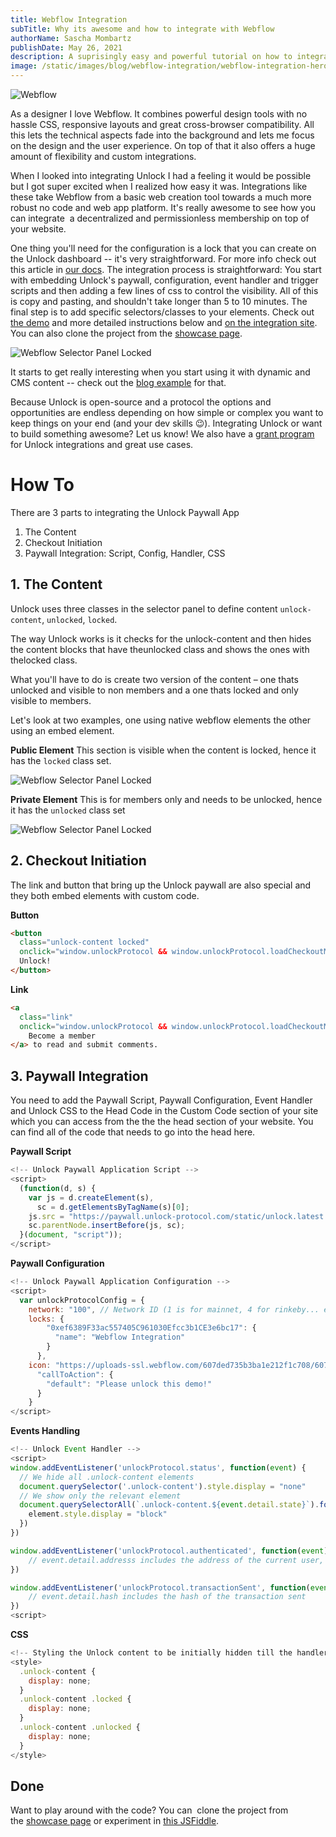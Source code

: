 ```yaml
---
title: Webflow Integration
subTitle: Why its awesome and how to integrate with Webflow
authorName: Sascha Mombartz
publishDate: May 26, 2021
description: A suprisingly easy and powerful tutorial on how to integrate Unlock into Weblfow and monetize your content.
image: /static/images/blog/webflow-integration/webflow-integration-hero.png
---
```

![Webflow](/static/images/blog/webflow-integration/webflow-home-hero.png)

As a designer I love Webflow. It combines powerful design tools with no hassle CSS, responsive layouts and great cross-browser compatibility. All this lets the technical aspects fade into the background and lets me focus on the design and the user experience. On top of that it also offers a huge amount of flexibility and custom integrations.

When I looked into integrating Unlock I had a feeling it would be possible but I got super excited when I realized how easy it was. Integrations like these take Webflow from a basic web creation tool towards a much more robust no code and web app platform. It's really awesome to see how you can integrate  a decentralized and permissionless membership on top of your website.

One thing you'll need for the configuration is a lock that you can create on the Unlock dashboard -- it's very straightforward. For more info check out this article in [our docs](https://docs.unlock-protocol.com/creators/deploying-lock).
The integration process is straightforward: You start with embedding Unlock's paywall, configuration, event handler and trigger scripts and then adding a few lines of css to control the visibility. All of this is copy and pasting, and shouldn't take longer than 5 to 10 minutes. The final step is to add specific selectors/classes to your elements. Check out [the demo](https://unlock-integration.webflow.io/) and more detailed instructions below and [on the integration site](https://unlock-integration.webflow.io/instructions). You can also clone the project from the [showcase page](https://webflow.com/website/Integrating-Unlock).

![Webflow Selector Panel Locked](/static/images/blog/webflow-integration/webflow-selector-locked.png)

It starts to get really interesting when you start using it with dynamic and CMS content -- check out the [blog example](https://unlock-integration.webflow.io/blog) for that.

Because Unlock is open-source and a protocol the options and opportunities are endless depending on how simple or complex you want to keep things on your end (and your dev skills 😉). Integrating Unlock or want to build something awesome? Let us know! We also have a [grant program](https://docs.unlock-protocol.com/governance/grants-bounties-and-matchings) for Unlock integrations and great use cases.

# How To

There are 3 parts to integrating the Unlock Paywall App

1. The Content
2. Checkout Initiation
3. Paywall Integration: Script, Config, Handler, CSS

## 1. The Content

Unlock uses three classes in the selector panel to define content
`unlock-content`, `unlocked`, `locked`.

The way Unlock works is it checks for the unlock-content and then hides the content blocks that have theunlocked class and shows the ones with thelocked class.

What you'll have to do is create two version of the content – one thats unlocked and visible to non members and a one thats locked and only visible to members.

Let's look at two examples, one using native webflow elements the other using an embed element.

**Public Element**
This section is visible when the content is locked, hence it has the `locked` class set.

![Webflow Selector Panel Locked](/static/images/blog/webflow-integration/webflow-selector-locked.png)

**Private Element**
This is for members only and needs to be unlocked, hence it has the `unlocked` class set

![Webflow Selector Panel Locked](/static/images/blog/webflow-integration/webflow-selector-unlocked.png)

## 2. Checkout Initiation

The link and button that bring up the Unlock paywall are also special and they both embed elements with custom code.

**Button**

```html
<button
  class="unlock-content locked"
  onclick="window.unlockProtocol && window.unlockProtocol.loadCheckoutModal()">
  Unlock!
</button>
```

**Link**
```html
<a
  class="link"
  onclick="window.unlockProtocol && window.unlockProtocol.loadCheckoutModal()">
    Become a member
</a> to read and submit comments.
```
## 3. Paywall Integration

You need to add the Paywall Script, Paywall Configuration, Event Handler and Unlock CSS to the Head Code in the Custom Code section of your site which you can access from the the the head section of your website. You can find all of the code that needs to go into the head here.

**Paywall Script**

```javascript
<!-- Unlock Paywall Application Script -->
<script>
  (function(d, s) {
    var js = d.createElement(s),
      sc = d.getElementsByTagName(s)[0];
    js.src = "https://paywall.unlock-protocol.com/static/unlock.latest.min.js";
    sc.parentNode.insertBefore(js, sc);
  }(document, "script"));
</script>
```

**Paywall Configuration**
```js
<!-- Unlock Paywall Application Configuration -->
<script>
  var unlockProtocolConfig = {
    network: "100", // Network ID (1 is for mainnet, 4 for rinkeby... etc)
    locks: {
        "0xef6389F33ac557405C961030Efcc3b1CE3e6bc17": {
          "name": "Webflow Integration"
        }
      },
    icon: "https://uploads-ssl.webflow.com/607ded735b3ba1e212f1c708/607f1f8d698e5aceeb6c98a9_Unlock-WordMark.png",
      "callToAction": {
        "default": "Please unlock this demo!"
      }
	}
</script>
```

**Events Handling**
```js
<!-- Unlock Event Handler -->
<script>
window.addEventListener('unlockProtocol.status', function(event) {
  // We hide all .unlock-content elements
  document.querySelector('.unlock-content').style.display = "none"
  // We show only the relevant element
  document.querySelectorAll(`.unlock-content.${event.detail.state}`).forEach((element) => {
  	element.style.display = "block"
  })
})

window.addEventListener('unlockProtocol.authenticated', function(event) {
	// event.detail.addresss includes the address of the current user, when known
})

window.addEventListener('unlockProtocol.transactionSent', function(event) {
	// event.detail.hash includes the hash of the transaction sent
})
<script>
```

**CSS**
```js
<!-- Styling the Unlock content to be initially hidden till the handler loads to prevent flickering -->
<style>
  .unlock-content {
    display: none;
  }
  .unlock-content .locked {
    display: none;
  }
  .unlock-content .unlocked {
    display: none;
  }
</style>
```

## Done

Want to play around with the code? You can  clone the project from the [showcase page](https://webflow.com/website/Integrating-Unlock) or experiment in [this JSFiddle](https://jsfiddle.net/smombartz/kjrq5asg/10/).
